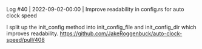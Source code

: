Log #40 | 2022-09-02-00:00 | Improve readability in config.rs for auto clock speed

I split up the init_config method into init_config_file and init_config_dir which improves readability.
https://github.com/JakeRoggenbuck/auto-clock-speed/pull/408
